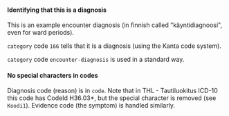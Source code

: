 #### Identifying that this is a diagnosis

This is an example encounter diagnosis (in finnish called "käyntidiagnoosi", even for ward periods).

`category` code `166` tells that it is a diagnosis (using the Kanta code system).

`category` code `encounter-diagnosis` is used in a standard way.

#### No special characters in codes

Diagnosis code (reason) is in `code`. Note that in THL - Tautiluokitus ICD-10 this code has CodeId
H36.03*, but the special character is removed (see `Koodi1`). Evidence code (the symptom) is handled
similarly.
